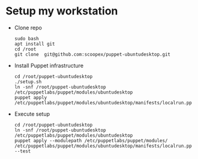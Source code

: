 # Setup my workstation

 * Clone repo
   ```
   sudo bash
   apt install git
   cd /root
   git clone  git@github.com:scoopex/puppet-ubuntudesktop.git
   ```

 * Install Puppet infrastructure
   ```
   cd /root/puppet-ubuntudesktop
   ./setup.sh
   ln -snf /root/puppet-ubuntudesktop /etc/puppetlabs/puppet/modules/ubuntudesktop
   puppet apply /etc/puppetlabs/puppet/modules/ubuntudesktop/manifests/localrun.pp
   ```

 * Execute setup
   ```
   cd /root/puppet-ubuntudesktop
   ln -snf /root/puppet-ubuntudesktop /etc/puppetlabs/puppet/modules/ubuntudesktop
   puppet apply --modulepath /etc/puppetlabs/puppet/modules/ /etc/puppetlabs/puppet/modules/ubuntudesktop/manifests/localrun.pp  --test
   ```
